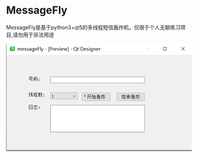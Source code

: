 #                                                          MessageFly

​                   MessageFly是基于python3+qt5的多线程短信轰炸机，仅限于个人无聊练习项目,请勿用于非法用途

![](MessageFly.png)
